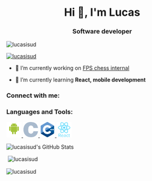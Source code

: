 <h1 align="center">Hi 👋, I'm Lucas</h1>
<h3 align="center">Software developer</h3>

<p align="left"> <img src="https://komarev.com/ghpvc/?username=lucasisud&label=Profile%20views&color=0e75b6&style=flat" alt="lucasisud" /> </p>

<p align="left"> <a href="https://github.com/ryo-ma/github-profile-trophy"><img src="https://github-profile-trophy.vercel.app/?username=lucasisud" alt="lucasisud" /></a> </p>

- 🔭 I’m currently working on [FPS chess internal](https://github.com/lucasisud/Fps-chess-cheat)

- 🌱 I’m currently learning **React, mobile development**

<h3 align="left">Connect with me:</h3>
<p align="left">
</p>

<h3 align="left">Languages and Tools:</h3>
<p align="left"> <a href="https://developer.android.com" target="_blank" rel="noreferrer"> <img src="https://raw.githubusercontent.com/devicons/devicon/master/icons/android/android-original-wordmark.svg" alt="android" width="40" height="40"/> </a> <a href="https://www.cprogramming.com/" target="_blank" rel="noreferrer"> <img src="https://raw.githubusercontent.com/devicons/devicon/master/icons/c/c-original.svg" alt="c" width="40" height="40"/> </a> <a href="https://www.w3schools.com/cpp/" target="_blank" rel="noreferrer"> <img src="https://raw.githubusercontent.com/devicons/devicon/master/icons/cplusplus/cplusplus-original.svg" alt="cplusplus" width="40" height="40"/> </a> <a href="https://reactjs.org/" target="_blank" rel="noreferrer"> <img src="https://raw.githubusercontent.com/devicons/devicon/master/icons/react/react-original-wordmark.svg" alt="react" width="40" height="40"/> </a> </p>

<img src="https://github-readme-stats.vercel.app/api/top-langs/?username=lucasisud&theme=default&show_icons=true&hide_border=true&layout=compact" alt="lucasisud's GitHub Stats" />

<p>&nbsp;<img align="center" src="https://github-readme-stats.vercel.app/api?username=lucasisud&show_icons=true&locale=en" alt="lucasisud" /></p>

<p><img align="center" src="https://github-readme-streak-stats.herokuapp.com/?user=lucasisud&" alt="lucasisud" /></p>
